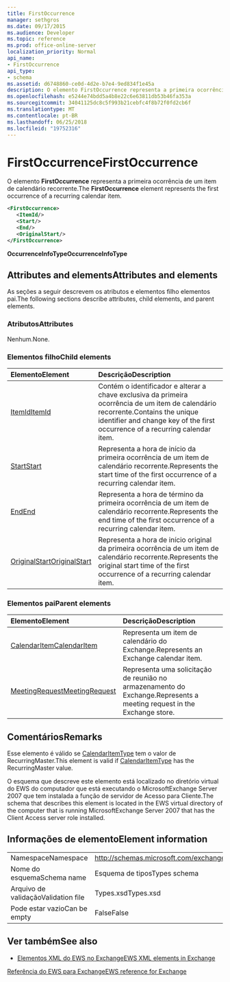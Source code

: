 ```yaml
---
title: FirstOccurrence
manager: sethgros
ms.date: 09/17/2015
ms.audience: Developer
ms.topic: reference
ms.prod: office-online-server
localization_priority: Normal
api_name:
- FirstOccurrence
api_type:
- schema
ms.assetid: d6748860-ce0d-4d2e-b7e4-9ed834f1e45a
description: O elemento FirstOccurrence representa a primeira ocorrência de um item de calendário recorrente.
ms.openlocfilehash: e5244e74bdd5a4b8e22c6e63811db53b46fa353a
ms.sourcegitcommit: 34041125dc8c5f993b21cebfc4f8b72f0fd2cb6f
ms.translationtype: MT
ms.contentlocale: pt-BR
ms.lasthandoff: 06/25/2018
ms.locfileid: "19752316"
---
```

# <a name="firstoccurrence"></a><span data-ttu-id="554bf-103">FirstOccurrence</span><span class="sxs-lookup"><span data-stu-id="554bf-103">FirstOccurrence</span></span>

<span data-ttu-id="554bf-104">O elemento **FirstOccurrence** representa a primeira ocorrência de um item de calendário recorrente.</span><span class="sxs-lookup"><span data-stu-id="554bf-104">The **FirstOccurrence** element represents the first occurrence of a recurring calendar item.</span></span> 
  
```xml
<FirstOccurrence>
   <ItemId/>
   <Start/>
   <End/>
   <OriginalStart/>
</FirstOccurrence>
```

 <span data-ttu-id="554bf-105">**OccurrenceInfoType**</span><span class="sxs-lookup"><span data-stu-id="554bf-105">**OccurrenceInfoType**</span></span>
## <a name="attributes-and-elements"></a><span data-ttu-id="554bf-106">Attributes and elements</span><span class="sxs-lookup"><span data-stu-id="554bf-106">Attributes and elements</span></span>

<span data-ttu-id="554bf-107">As seções a seguir descrevem os atributos e elementos filho elementos pai.</span><span class="sxs-lookup"><span data-stu-id="554bf-107">The following sections describe attributes, child elements, and parent elements.</span></span>
  
### <a name="attributes"></a><span data-ttu-id="554bf-108">Atributos</span><span class="sxs-lookup"><span data-stu-id="554bf-108">Attributes</span></span>

<span data-ttu-id="554bf-109">Nenhum.</span><span class="sxs-lookup"><span data-stu-id="554bf-109">None.</span></span>
  
### <a name="child-elements"></a><span data-ttu-id="554bf-110">Elementos filho</span><span class="sxs-lookup"><span data-stu-id="554bf-110">Child elements</span></span>

|<span data-ttu-id="554bf-111">**Elemento**</span><span class="sxs-lookup"><span data-stu-id="554bf-111">**Element**</span></span>|<span data-ttu-id="554bf-112">**Descrição**</span><span class="sxs-lookup"><span data-stu-id="554bf-112">**Description**</span></span>|
|:-----|:-----|
|[<span data-ttu-id="554bf-113">ItemId</span><span class="sxs-lookup"><span data-stu-id="554bf-113">ItemId</span></span>](itemid.md) <br/> |<span data-ttu-id="554bf-114">Contém o identificador e alterar a chave exclusiva da primeira ocorrência de um item de calendário recorrente.</span><span class="sxs-lookup"><span data-stu-id="554bf-114">Contains the unique identifier and change key of the first occurrence of a recurring calendar item.</span></span>  <br/> |
|[<span data-ttu-id="554bf-115">Start</span><span class="sxs-lookup"><span data-stu-id="554bf-115">Start</span></span>](start.md) <br/> |<span data-ttu-id="554bf-116">Representa a hora de início da primeira ocorrência de um item de calendário recorrente.</span><span class="sxs-lookup"><span data-stu-id="554bf-116">Represents the start time of the first occurrence of a recurring calendar item.</span></span>  <br/> |
|[<span data-ttu-id="554bf-117">End</span><span class="sxs-lookup"><span data-stu-id="554bf-117">End </span></span>](end-ex15websvcsotherref.md) <br/> |<span data-ttu-id="554bf-118">Representa a hora de término da primeira ocorrência de um item de calendário recorrente.</span><span class="sxs-lookup"><span data-stu-id="554bf-118">Represents the end time of the first occurrence of a recurring calendar item.</span></span>  <br/> |
|[<span data-ttu-id="554bf-119">OriginalStart</span><span class="sxs-lookup"><span data-stu-id="554bf-119">OriginalStart</span></span>](originalstart.md) <br/> |<span data-ttu-id="554bf-120">Representa a hora de início original da primeira ocorrência de um item de calendário recorrente.</span><span class="sxs-lookup"><span data-stu-id="554bf-120">Represents the original start time of the first occurrence of a recurring calendar item.</span></span>  <br/> |
   
### <a name="parent-elements"></a><span data-ttu-id="554bf-121">Elementos pai</span><span class="sxs-lookup"><span data-stu-id="554bf-121">Parent elements</span></span>

|<span data-ttu-id="554bf-122">**Elemento**</span><span class="sxs-lookup"><span data-stu-id="554bf-122">**Element**</span></span>|<span data-ttu-id="554bf-123">**Descrição**</span><span class="sxs-lookup"><span data-stu-id="554bf-123">**Description**</span></span>|
|:-----|:-----|
|[<span data-ttu-id="554bf-124">CalendarItem</span><span class="sxs-lookup"><span data-stu-id="554bf-124">CalendarItem</span></span>](calendaritem.md) <br/> |<span data-ttu-id="554bf-125">Representa um item de calendário do Exchange.</span><span class="sxs-lookup"><span data-stu-id="554bf-125">Represents an Exchange calendar item.</span></span>  <br/> |
|[<span data-ttu-id="554bf-126">MeetingRequest</span><span class="sxs-lookup"><span data-stu-id="554bf-126">MeetingRequest</span></span>](meetingrequest.md) <br/> |<span data-ttu-id="554bf-127">Representa uma solicitação de reunião no armazenamento do Exchange.</span><span class="sxs-lookup"><span data-stu-id="554bf-127">Represents a meeting request in the Exchange store.</span></span>  <br/> |
   
## <a name="remarks"></a><span data-ttu-id="554bf-128">Comentários</span><span class="sxs-lookup"><span data-stu-id="554bf-128">Remarks</span></span>

<span data-ttu-id="554bf-129">Esse elemento é válido se [CalendarItemType](calendaritemtype.md) tem o valor de RecurringMaster.</span><span class="sxs-lookup"><span data-stu-id="554bf-129">This element is valid if [CalendarItemType](calendaritemtype.md) has the RecurringMaster value.</span></span> 
  
<span data-ttu-id="554bf-130">O esquema que descreve este elemento está localizado no diretório virtual do EWS do computador que está executando o MicrosoftExchange Server 2007 que tem instalada a função de servidor de Acesso para Cliente.</span><span class="sxs-lookup"><span data-stu-id="554bf-130">The schema that describes this element is located in the EWS virtual directory of the computer that is running MicrosoftExchange Server 2007 that has the Client Access server role installed.</span></span>
  
## <a name="element-information"></a><span data-ttu-id="554bf-131">Informações de elemento</span><span class="sxs-lookup"><span data-stu-id="554bf-131">Element information</span></span>

|||
|:-----|:-----|
|<span data-ttu-id="554bf-132">Namespace</span><span class="sxs-lookup"><span data-stu-id="554bf-132">Namespace</span></span>  <br/> |http://schemas.microsoft.com/exchange/services/2006/types  <br/> |
|<span data-ttu-id="554bf-133">Nome do esquema</span><span class="sxs-lookup"><span data-stu-id="554bf-133">Schema name</span></span>  <br/> |<span data-ttu-id="554bf-134">Esquema de tipos</span><span class="sxs-lookup"><span data-stu-id="554bf-134">Types schema</span></span>  <br/> |
|<span data-ttu-id="554bf-135">Arquivo de validação</span><span class="sxs-lookup"><span data-stu-id="554bf-135">Validation file</span></span>  <br/> |<span data-ttu-id="554bf-136">Types.xsd</span><span class="sxs-lookup"><span data-stu-id="554bf-136">Types.xsd</span></span>  <br/> |
|<span data-ttu-id="554bf-137">Pode estar vazio</span><span class="sxs-lookup"><span data-stu-id="554bf-137">Can be empty</span></span>  <br/> |<span data-ttu-id="554bf-138">False</span><span class="sxs-lookup"><span data-stu-id="554bf-138">False</span></span>  <br/> |
   
## <a name="see-also"></a><span data-ttu-id="554bf-139">Ver também</span><span class="sxs-lookup"><span data-stu-id="554bf-139">See also</span></span>



- [<span data-ttu-id="554bf-140">Elementos XML do EWS no Exchange</span><span class="sxs-lookup"><span data-stu-id="554bf-140">EWS XML elements in Exchange</span></span>](ews-xml-elements-in-exchange.md)
  
[<span data-ttu-id="554bf-141">Referência do EWS para Exchange</span><span class="sxs-lookup"><span data-stu-id="554bf-141">EWS reference for Exchange</span></span>](ews-reference-for-exchange.md)

